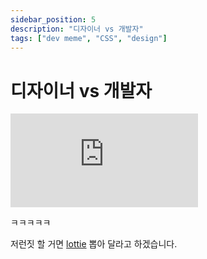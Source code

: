 ```yaml
---
sidebar_position: 5
description: "디자이너 vs 개발자"
tags: ["dev meme", "CSS", "design"]
---
```


# 디자이너 vs 개발자

<p class="center">
<iframe class="phone-video" src="https://github.com/arch-spatula/arch-spatula.github.io/assets/84452145/79c38bf8-a8b7-4cb3-947f-c5135e192562" title="design vs programming" frameborder="0" allow="accelerometer; autoplay; clipboard-write; encrypted-media; gyroscope; picture-in-picture; web-share" allowfullscreen></iframe>
</p>

ㅋㅋㅋㅋㅋ

저런짓 할 거면 [lottie](https://lottiefiles.com/) 뽑아 달라고 하겠습니다.
